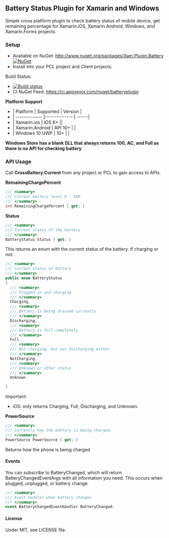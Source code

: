 ## Battery Status Plugin for Xamarin and Windows

Simple cross platform plugin to check battery status of mobile device, get remaining percentage for Xamarin.iOS, Xamarin.Android, Windows, and Xamarin.Forms projects.

### Setup
* Available on NuGet: http://www.nuget.org/packages/Xam.Plugin.Battery  [![NuGet](https://img.shields.io/nuget/v/Xam.Plugin.Battery.svg?label=NuGet)](https://www.nuget.org/packages/Xam.Plugin.Battery/)
* Install into your PCL project and Client projects.

Build Status: 
* [![Build status](https://ci.appveyor.com/api/projects/status/k7cjo91oamdxt8bd?svg=true)](https://ci.appveyor.com/project/JamesMontemagno/batteryplugin)
* CI NuGet Feed: https://ci.appveyor.com/nuget/batteryplugin

**Platform Support**

+ | Platform        | Supported           | Version  |
 + | ------------- |:-------------:| -----:|
 + | Xamarin.ios     | iOS 6+ ||
 + | Xamarin.Android      | API 10+      |   |
 + | Windows 10 UWP | 10+      |    |


**Windows Store has a blank DLL that always returns 100, AC, and Full as there is no API for checking battery**


### API Usage

Call **CrossBattery.Current** from any project or PCL to gain access to APIs.


**RemainingChargePercent**
```csharp
/// <summary>
/// Current battery level 0 - 100
/// </summary>
int RemainingChargePercent { get; }
```

**Status**
```csharp
/// <summary>
/// Current status of the battery
/// </summary>
BatteryStatus Status { get; }
```

This returns an enum with the current status of the battery. If charging or not:

```csharp
/// <summary>
/// Current status of battery
/// </summary>
public enum BatteryStatus
{
  /// <summary>
  /// Plugged in and charging
  /// </summary>
  Charging,
  /// <summary>
  /// Battery is being drained currently
  /// </summary>
  Discharging,
  /// <summary>
  /// Battery is full completely
  /// </summary>
  Full,
  /// <summary>
  /// Not charging, but not discharging either
  /// </summary>
  NotCharging,
  /// <summary>
  /// Unknown or other status
  /// </summary>
  Unknown

}
```

Important:
* iOS: only returns Charging, Full, Discharging, and Unknown.


**PowerSource**
```csharp
/// <summary>
/// Currently how the battery is being charged.
/// </summary>
PowerSource PowerSource { get; }
```

Returns how the phone is being charged

#### Events

You can subscribe to BatteryChanged, which will return BatteryChangedEventArgs with all information you need.
This occurs when plugged, unplugged, or battery change.

```csharp
/// <summary>
/// Event handler when battery changes
/// </summary>
event BatteryChangedEventHandler BatteryChanged;
```


#### License
Under MIT, see LICENSE file.
